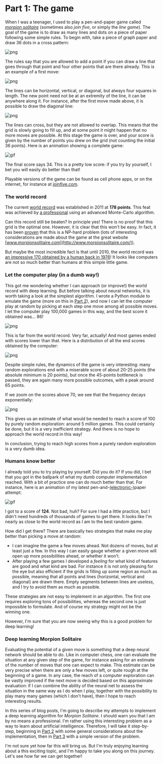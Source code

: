 # Part 1: The game

When I was a teenager, I used to play a pen-and-paper game called [*morpion solitaire*](https://en.wikipedia.org/wiki/Join_Five) (sometimes also *join five*, or simply the *line game*). 
The goal of the game is to draw as many lines and dots on a piece of paper following some simple rules.
To begin with, take a piece of graph paper and draw 36 dots in a cross pattern:

![png](/images/grid_empty.png 'The starting configuration of morpion solitaire.')

The rules say that you are allowed to add a point if you can draw a line that goes through that point and four other points that are there already. This is an example of a first move:

![png](/images/grid_first_move.png 'This is a valid first move.')

The lines can be horizontal, vertical, or diagonal, but always four squares in length. The new point need not be at an extremity of the line, it can be anywhere along it. For instance, after the first move made above, it is possible to draw the diagonal line:

![png](/images/grid_second_move.png 'This is a second move only made possible after the first.')

The lines can cross, but they are not allowed to overlap. This means that the grid is slowly going to fill up, and at some point it might happen that no more moves are possible. At this stage the game is over, and your score is given by the number of points you drew on the grid (not counting the initial 36 points).
Here is an animation showing a complete game:

![gif](/images/grid_animation.gif 'A complete game, not particularly well played.')

The final score says 34. This is a pretty low score: if you try by yourself, I bet you will easily do better than that!

Playable versions of the game can be found as cell phone apps, or on the internet, for instance at [joinfive.com](http://joinfive.com/).

### The world record

The current [world record](http://www.chrisrosin.com/morpion/index.html) was established in 2011 at **178 points**. This feat was achieved by [a professional](http://www.chrisrosin.com/) using an advanced Monte-Carlo algorithm.

Can this record still be beaten? In principle yes! There is no proof that this grid is the optimal one. However, it is clear that this won't be easy. In fact, it has been [proven](https://link.springer.com/article/10.1007/s00224-005-1240-4) that this is a NP-hard problem (lots of interesting considerations are made about the game at the great website [www.morpionsolitaire.com](http://www.morpionsolitaire.com/)).

But maybe the most incredible fact is that until 2010, the world record was [an impressive 170 obtained by a human back in 1976](http://www.morpionsolitaire.com/English/BruneauRecord5T.htm)! It looks like computers are not so much better than humans at this simple little game.

### Let the computer play (in a dumb way!)

This got me wondering whether I can approach (or improve!) the world record with deep learning. But before talking about neural networks, it is worth taking a look at the simplest algorithm. I wrote a Python module to emulate the game (more on this in [Part 2](/2022/01/05/Part_2_Data.html)), and now I can let the computer play at random by picking at each step one move among all possible moves. I let the computer play 100,000 games in this way, and the best score it obtained was... 86!

![png](/images/best_random_grid.png 'The best game played by the computer in 100,000 attempts')

This is far from the world record. Very far, actually! And most games ended with scores lower than that. Here is a distribution of all the end scores obtained by the computer:

![png](/images/distribution.png 'Distribution of scores after 100,000 random games')

Despite simple rules, the dynamics of the game is very interesting: many random explorations end with a miserable score of about 20-25 points (the absolute minimum is 20 points), but once the 45-points bottleneck is passed, they are again many more possible outcomes, with a peak around 65 points.

If we zoom on the scores above 70, we see that the frequency decays exponentially:

![png](/images/distribution_log.png 'Looks pretty much like a straight line on a logarithmic scale.')

This gives us an estimate of what would be needed to reach a score of 100 by purely random exploration: around 5 million games. This could certainly be done, but it is a very inefficient strategy. And there is no hope to approach the world record in this way!

In conclusion, trying to reach high scores from a purely random exploration is a very dumb idea.

### Humans know better


I already told you to try playing by yourself. Did you do it? If you did, I bet that you got in the ballpark of what my dumb computer implementation reached. With a bit of practice one can do much better than that. For instance, 
here is an animation of my latest pen-and-[(electronic-)](https://remarkable.com/)paper attempt:

![gif](/images/animation_124.gif 'A modest attempt I made by hand.')

I got to a score of **124**. Not bad, huh? For sure I had a little practice, but I didn't need hundreds of thousands of games to get there. It looks like I'm nearly as close to the world record as I am to the best random game.

How did I get there? There are basically two strategies that make me play better than picking a move at random:
- I can imagine the game a few moves ahead. Not dozens of moves, but at least just a few. In this way I can easily gauge whether a given move will open up more possibilities ahead, or whether it won't.
- After playing a few games I developed a *feeling* for what kind of features are good and what kind are bad. For instance it is not only pleasing for the eye but also efficient if the grids is filling up some region as much as possible, meaning that all points and lines (horizontal, vertical and diagonal) are drawn there. Empty segments between lines are useless, and I try to avoid them as much as possible.

These strategies are not easy to implement in an algorithm. The first one requires exploring tons of possibilities, whereas the second one is just impossible to formulate. And of course my strategy might not be the winning one.

However, I'm sure that you are now seeing why this is a good problem for deep learning!

### Deep learning Morpion Solitaire


Evaluating the potential of a given move is something that a deep neural network should be able to do. Like in computer chess, one can evaluate the situation at any given step of the game, for instance asking for an estimate of the number of moves that one can expect to make. This estimate can be very precise when there are only a few moves left, or quite rough at the beginning of a game. In any case, the reach of a computer exploration can be vastly improved if the next move is decided based on this approximate evaluation: if I can combine the ability of the neural net to assess the situation in the same way as I do when I play, together with the possibility to play many many games (which I don't have), then I hope to reach interesting results.

In this series of blog posts, I'm going to describe my attempts to implement a deep learning algorithm for *Morpion Solitaire*. I should warn you that I am by no means a professional. I'm rather using this interesting problem as a way to learn about artificial intelligence. Therefore, I will take it step-by-step, beginning in [Part 2](/2022/01/05/Part_2_Data.html) with some general considerations about the implementation, then in [Part 3](/2022/01/07/Part_3_Binary_problem.html) with a simple version of the problem.

I'm not sure yet how far this will bring us. But I'm truly enjoying learning about a this exciting topic, and I'm happy to take you along on this journey. Let's see how far we can get together!

